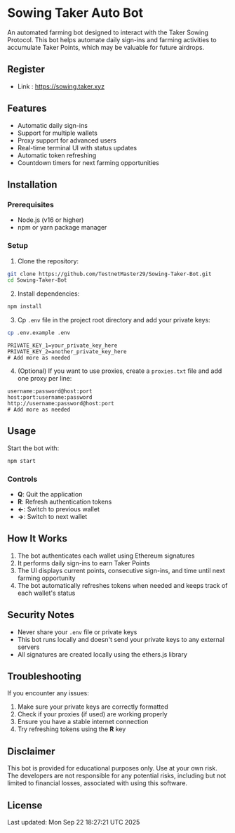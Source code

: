 # Sowing Taker Auto Bot

An automated farming bot designed to interact with the Taker Sowing Protocol. This bot helps automate daily sign-ins and farming activities to accumulate Taker Points, which may be valuable for future airdrops.

## Register

- Link : https://sowing.taker.xyz

## Features

- Automatic daily sign-ins
- Support for multiple wallets
- Proxy support for advanced users
- Real-time terminal UI with status updates
- Automatic token refreshing
- Countdown timers for next farming opportunities

## Installation

### Prerequisites

- Node.js (v16 or higher)
- npm or yarn package manager

### Setup

1. Clone the repository:

```bash
git clone https://github.com/TestnetMaster29/Sowing-Taker-Bot.git
cd Sowing-Taker-Bot
```

2. Install dependencies:

```bash
npm install
```

3. Cp  `.env` file in the project root directory and add your private keys:

```bash
cp .env.example .env
```
```
PRIVATE_KEY_1=your_private_key_here
PRIVATE_KEY_2=another_private_key_here
# Add more as needed
```

4. (Optional) If you want to use proxies, create a `proxies.txt` file and add one proxy per line:

```
username:password@host:port
host:port:username:password
http://username:password@host:port
# Add more as needed
```

## Usage

Start the bot with:

```bash
npm start
```

### Controls

- **Q**: Quit the application
- **R**: Refresh authentication tokens
- **←**: Switch to previous wallet
- **→**: Switch to next wallet

## How It Works

1. The bot authenticates each wallet using Ethereum signatures
2. It performs daily sign-ins to earn Taker Points
3. The UI displays current points, consecutive sign-ins, and time until next farming opportunity
4. The bot automatically refreshes tokens when needed and keeps track of each wallet's status

## Security Notes

- Never share your `.env` file or private keys
- This bot runs locally and doesn't send your private keys to any external servers
- All signatures are created locally using the ethers.js library

## Troubleshooting

If you encounter any issues:

1. Make sure your private keys are correctly formatted
2. Check if your proxies (if used) are working properly
3. Ensure you have a stable internet connection
4. Try refreshing tokens using the **R** key

## Disclaimer

This bot is provided for educational purposes only. Use at your own risk. The developers are not responsible for any potential risks, including but not limited to financial losses, associated with using this software.

## License

Last updated: Mon Sep 22 18:27:21 UTC 2025


